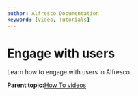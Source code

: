```yaml
---
author: Alfresco Documentation
keyword: [Video, Tutorials]
---
```


# Engage with users

Learn how to engage with users in Alfresco.

  

**Parent topic:**[How To videos](../topics/alfresco-video-tutorials.md)

